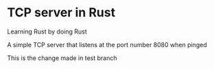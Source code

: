 # TCP server in Rust

Learning Rust by doing Rust

A simple TCP server that listens at the port number 8080 when pinged

This is the change made in test branch
